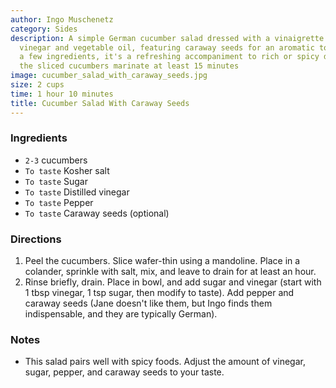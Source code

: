 ```yaml
---
author: Ingo Muschenetz
category: Sides
description: A simple German cucumber salad dressed with a vinaigrette of white wine
  vinegar and vegetable oil, featuring caraway seeds for an aromatic touch. With just
  a few ingredients, it's a refreshing accompaniment to rich or spicy dishes. Let
  the sliced cucumbers marinate at least 15 minutes
image: cucumber_salad_with_caraway_seeds.jpg
size: 2 cups
time: 1 hour 10 minutes
title: Cucumber Salad With Caraway Seeds
---
```


### Ingredients

* `2-3` cucumbers
* `To taste` Kosher salt
* `To taste` Sugar
* `To taste` Distilled vinegar
* `To taste` Pepper
* `To taste` Caraway seeds (optional)

### Directions

1. Peel the cucumbers. Slice wafer-thin using a mandoline. Place in a colander, sprinkle with salt, mix, and leave to drain for at least an hour.
2. Rinse briefly, drain. Place in bowl, and add sugar and vinegar (start with 1 tbsp vinegar, 1 tsp sugar, then modify to taste). Add pepper and caraway seeds (Jane doesn't like them, but Ingo finds them indispensable, and they are typically German).

### Notes

- This salad pairs well with spicy foods. Adjust the amount of vinegar, sugar, pepper, and caraway seeds to your taste.
